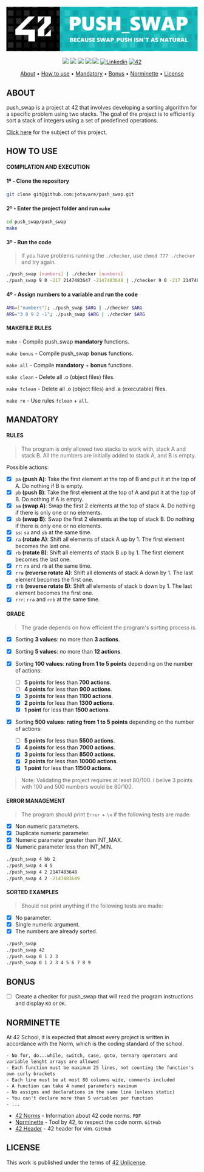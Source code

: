 <p align="center">
  <img src="https://github.com/jotavare/jotavare/blob/main/42/banner/new/42_push_swap_banner_new.png">
</p>

<p align="center">
	<img src="https://img.shields.io/badge/status-finished-success?color=%2312bab9&style=flat-square" />
	<img src="https://img.shields.io/badge/evaluated-03%20%2F%2004%20%2F%202023-success?color=%2312bab9&style=flat-square" />
	<img src="https://img.shields.io/badge/score-84%20%2F%20100-success?color=%2312bab9&style=flat-square" />
	<img src="https://img.shields.io/github/languages/top/jotavare/libft?color=%2312bab9&style=flat-square" />
	<img src="https://img.shields.io/github/last-commit/jotavare/libft?color=%2312bab9&style=flat-square" />
	<a href='https://www.linkedin.com/in/joaoptoliveira' target="_blank"><img alt='Linkedin' src='https://img.shields.io/badge/LinkedIn-100000?style=flat-square&logo=Linkedin&logoColor=white&labelColor=0A66C2&color=0A66C2'/></a>
	<a href='https://profile.intra.42.fr/users/jotavare' target="_blank"><img alt='42' src='https://img.shields.io/badge/Porto-100000?style=flat-square&logo=42&logoColor=white&labelColor=000000&color=000000'/></a>
</p>

<p align="center">
	<a href="#about">About</a> •
	<a href="#how-to-use">How to use</a> •
	<a href="#mandatory">Mandatory</a> •
	<a href="#bonus">Bonus</a> •
	<a href="#norminette">Norminette</a> •
	<a href="#license">License</a>
</p>

## ABOUT
push_swap is a project at 42 that involves developing a sorting algorithm for a specific problem using two stacks. The goal of the project is to efficiently sort a stack of integers using a set of predefined operations.

<a href="https://github.com/jotavare/push_swap/blob/master/subject/en_subject_push_swap.pdf">Click here</a> for the subject of this project.

## HOW TO USE
#### COMPILATION AND EXECUTION
#### 1º - Clone the repository
```bash
git clone git@github.com:jotavare/push_swap.git
```
#### 2º - Enter the project folder and run `make`
```bash
cd push_swap/push_swap
make
```
#### 3º - Run the code
> If you have problems running the `./checker`, use `chmod 777 ./checker` and try again.
```bash
./push_swap [numbers] | ./checker [numbers]
./push_swap 9 0 -217 2147483647 -2147483648 | ./checker 9 0 -217 2147483647 -2147483648
```
#### 4º - Assign numbers to a variable and run the code
```bash
ARG=["numbers"]; ./push_swap $ARG | ./checker $ARG
ARG="3 0 9 2 -1"; ./push_swap $ARG | ./checker $ARG
```

#### MAKEFILE RULES

`make` - Compile push_swap **mandatory** functions.

`make bonus` - Compile push_swap **bonus** functions.

`make all` - Compile **mandatory** + **bonus** functions.

`make clean` - Delete all .o (object files) files.

`make fclean` - Delete all .o (object files) and .a (executable) files.

`make re` - Use rules `fclean` + `all`.


## MANDATORY
#### RULES
> The program is only allowed two stacks to work with, stack A and stack B. All the numbers are initially added to stack A, and B is empty.

Possible actions:

- [x] `pa` **(push A)**: Take the first element at the top of B and put it at the top of A. Do nothing if B is empty.
- [x] `pb` **(push B)**: Take the first element at the top of A and put it at the top of B. Do nothing if A is empty.
- [x] `sa` **(swap A)**: Swap the first 2 elements at the top of stack A. Do nothing if there is only one or no elements.
- [x] `sb` **(swap B)**: Swap the first 2 elements at the top of stack B. Do nothing if there is only one or no elements.
- [x] `ss`: `sa` and `sb` at the same time.
- [x] `ra` **(rotate A)**: Shift all elements of stack A up by 1. The first element becomes the last one.
- [x] `rb` **(rotate B)**: Shift all elements of stack B up by 1. The first element becomes the last one.
- [x] `rr`: `ra` and `rb` at the same time.
- [x] `rra` **(reverse rotate A)**: Shift all elements of stack A down by 1. The last element becomes the first one.
- [x] `rrb` **(reverse rotate B)**: Shift all elements of stack b down by 1. The last element becomes the first one.
- [x] `rrr`: `rra` and `rrb` at the same time.

#### GRADE
> The grade depends on how efficient the program's sorting process is.
 
- [x] Sorting **3 values**: no more than **3 actions**.
- [x] Sorting **5 values**: no more than **12 actions**.
- [x] Sorting **100 values**: **rating from 1 to 5 points** depending on the number of actions:

   - [ ] **5 points** for less than **700 actions**.
   - [ ] **4 points** for less than **900 actions**.
   - [x] **3 points** for less than **1100 actions**.
   - [x] **2 points** for less than **1300 actions**.
   - [x] **1 point** for less than **1500 actions**.
- [x] Sorting **500 values**: **rating from 1 to 5 points** depending on the number of actions:

   - [ ] **5 points** for less than **5500 actions**.
   - [x] **4 points** for less than **7000 actions**.
   - [x] **3 points** for less than **8500 actions**.
   - [x] **2 points** for less than **10000 actions**.
   - [x] **1 point** for less than **11500 actions**.

> Note: Validating the project requires at least 80/100.  I belive 3 points with 100 and 500 numbers would be 80/100.

#### ERROR MANAGEMENT
> The program should print `Error` + `\n` if the following tests are made:

- [x] Non numeric parameters.
- [x] Duplicate numeric parameter.
- [x] Numeric parameter greater than INT_MAX.
- [x] Numeric parameter less than INT_MIN.

```bash
./push_swap 4 bb 2
./push_swap 4 4 5
./push_swap 4 2 2147483648
./push_swap 4 2 -2147483649
```

#### SORTED EXAMPLES
> Should not print anything if the following tests are made:

- [x] No parameter.
- [x] Single numeric argument.
- [x] The numbers are already sorted.

```bash
./push_swap
./push_swap 42
./push_swap 0 1 2 3
./push_swap 0 1 2 3 4 5 6 7 8 9
```

## BONUS

- [ ] Create a checker for push_swap that will read the program instructions and display `KO` or `OK`.

## NORMINETTE
At 42 School, it is expected that almost every project is written in accordance with the Norm, which is the coding standard of the school.

```
- No for, do...while, switch, case, goto, ternary operators and variable lenght arrays are allowed
- Each function must be maximum 25 lines, not counting the function's own curly brackets
- Each line must be at most 80 columns wide, comments included
- A function can take 4 named parameters maximum
- No assigns and declarations in the same line (unless static)
- You can't declare more than 5 variables per function
- ...
```

* [42 Norms](https://github.com/jotavare/jotavare/blob/main/42/pdf/en_norm.pdf) - Information about 42 code norms. `PDF`
* [Norminette](https://github.com/42School/norminette) - Tool by 42, to respect the code norm. `GitHub`
* [42 Header](https://github.com/42Paris/42header) - 42 header for vim. `GitHub`

## LICENSE
<p>
This work is published under the terms of <a href="https://github.com/jotavare/jotavare/blob/main/LICENSE">42 Unlicense</a>.
</p>
